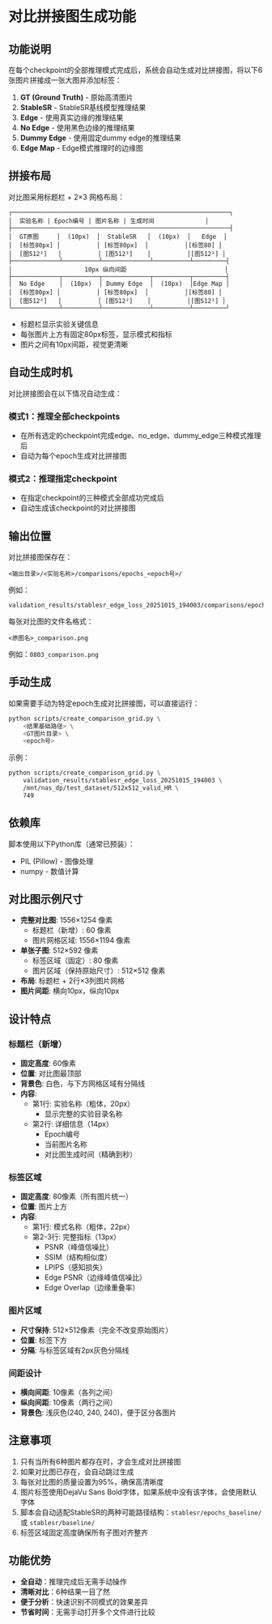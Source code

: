 # 对比拼接图生成功能

## 功能说明

在每个checkpoint的全部推理模式完成后，系统会自动生成对比拼接图，将以下6张图片拼接成一张大图并添加标签：

1. **GT (Ground Truth)** - 原始高清图片
2. **StableSR** - StableSR基线模型推理结果
3. **Edge** - 使用真实边缘的推理结果
4. **No Edge** - 使用黑色边缘的推理结果
5. **Dummy Edge** - 使用固定dummy edge的推理结果
6. **Edge Map** - Edge模式推理时的边缘图

## 拼接布局

对比图采用标题栏 + 2×3 网格布局：

```
┌────────────────────────────────────────────────────────────┐
│  实验名称 | Epoch编号 | 图片名称 | 生成时间              │
├────────────────────────────────────────────────────────────┤
│  GT原图     │  (10px)  │  StableSR   │  (10px)  │   Edge  │
│  [标签80px] │          │ [标签80px]  │          │[标签80] │
│  [图512²]   │          │ [图512²]    │          │[图512²] │
├─────────────┴──────────┴─────────────┴──────────┴─────────┤
│                    10px 纵向间距                           │
├─────────────┬──────────┬─────────────┬──────────┬─────────┤
│  No Edge    │  (10px)  │ Dummy Edge  │  (10px)  │Edge Map │
│  [标签80px] │          │ [标签80px]  │          │[标签80] │
│  [图512²]   │          │ [图512²]    │          │[图512²] │
└─────────────┴──────────┴─────────────┴──────────┴─────────┘
```

- 标题栏显示实验关键信息
- 每张图片上方有固定80px标签，显示模式和指标
- 图片之间有10px间距，视觉更清晰

## 自动生成时机

对比拼接图会在以下情况自动生成：

### 模式1：推理全部checkpoints
- 在所有选定的checkpoint完成edge、no_edge、dummy_edge三种模式推理后
- 自动为每个epoch生成对比拼接图

### 模式2：推理指定checkpoint
- 在指定checkpoint的三种模式全部成功完成后
- 自动生成该checkpoint的对比拼接图

## 输出位置

对比拼接图保存在：
```
<输出目录>/<实验名称>/comparisons/epochs_<epoch号>/
```

例如：
```
validation_results/stablesr_edge_loss_20251015_194003/comparisons/epochs_749/
```

每张对比图的文件名格式：
```
<原图名>_comparison.png
```

例如：`0803_comparison.png`

## 手动生成

如果需要手动为特定epoch生成对比拼接图，可以直接运行：

```bash
python scripts/create_comparison_grid.py \
    <结果基础路径> \
    <GT图片目录> \
    <epoch号>
```

示例：
```bash
python scripts/create_comparison_grid.py \
    validation_results/stablesr_edge_loss_20251015_194003 \
    /mnt/nas_dp/test_dataset/512x512_valid_HR \
    749
```

## 依赖库

脚本使用以下Python库（通常已预装）：
- PIL (Pillow) - 图像处理
- numpy - 数值计算

## 对比图示例尺寸

- **完整对比图**: 1556×1254 像素
  - 标题栏（新增）: 60 像素
  - 图片网格区域: 1556×1194 像素
- **单张子图**: 512×592 像素
  - 标签区域（固定）: 80 像素
  - 图片区域（保持原始尺寸）: 512×512 像素
- **布局**: 标题栏 + 2行×3列图片网格
- **图片间距**: 横向10px，纵向10px

## 设计特点

### 标题栏（新增）
- **固定高度**: 60像素
- **位置**: 对比图最顶部
- **背景色**: 白色，与下方网格区域有分隔线
- **内容**:
  - 第1行: 实验名称（粗体，20px）
    - 显示完整的实验目录名称
  - 第2行: 详细信息（14px）
    - Epoch编号
    - 当前图片名称
    - 对比图生成时间（精确到秒）

### 标签区域
- **固定高度**: 80像素（所有图片统一）
- **位置**: 图片上方
- **内容**:
  - 第1行: 模式名称（粗体，22px）
  - 第2-3行: 完整指标（13px）
    - PSNR（峰值信噪比）
    - SSIM（结构相似度）
    - LPIPS（感知损失）
    - Edge PSNR（边缘峰值信噪比）
    - Edge Overlap（边缘重叠率）

### 图片区域
- **尺寸保持**: 512×512像素（完全不改变原始图片）
- **位置**: 标签下方
- **分隔**: 与标签区域有2px灰色分隔线

### 间距设计
- **横向间距**: 10像素（各列之间）
- **纵向间距**: 10像素（两行之间）
- **背景色**: 浅灰色(240, 240, 240)，便于区分各图片

## 注意事项

1. 只有当所有6种图片都存在时，才会生成对比拼接图
2. 如果对比图已存在，会自动跳过生成
3. 每张对比图的质量设置为95%，确保高清晰度
4. 图片标签使用DejaVu Sans Bold字体，如果系统中没有该字体，会使用默认字体
5. 脚本会自动适配StableSR的两种可能路径结构：`stablesr/epochs_baseline/` 或 `stablesr/baseline/`
6. 标签区域固定高度确保所有子图对齐整齐

## 功能优势

- **全自动**：推理完成后无需手动操作
- **清晰对比**：6种结果一目了然
- **便于分析**：快速识别不同模式的效果差异
- **节省时间**：无需手动打开多个文件进行比较

